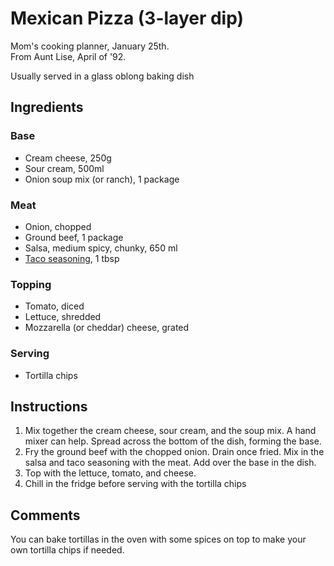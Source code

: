 # Mexican Pizza (3-layer dip)

Mom's cooking planner, January 25th.  
From Aunt Lise, April of '92.

Usually served in a glass oblong baking dish

## Ingredients

### Base

- Cream cheese, 250g
- Sour cream, 500ml
- Onion soup mix (or ranch), 1 package

### Meat

- Onion, chopped
- Ground beef, 1 package
- Salsa, medium spicy, chunky, 650 ml
- [Taco seasoning](https://teamdman.ca/recipes/taco%20seasoning/), 1 tbsp

### Topping

- Tomato, diced
- Lettuce, shredded
- Mozzarella (or cheddar) cheese, grated

### Serving

- Tortilla chips

## Instructions

1. Mix together the cream cheese, sour cream, and the soup mix. A hand mixer can help. Spread across the bottom of the dish, forming the base.
2. Fry the ground beef with the chopped onion. Drain once fried. Mix in the salsa and taco seasoning with the meat. Add over the base in the dish.
3. Top with the lettuce, tomato, and cheese.
4. Chill in the fridge before serving with the tortilla chips

## Comments

You can bake tortillas in the oven with some spices on top to make your own tortilla chips if needed.